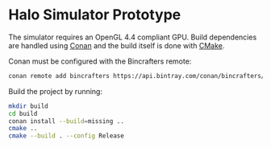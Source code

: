 # Halo Simulator Prototype

The simulator requires an OpenGL 4.4 compliant GPU.
Build dependencies are handled using [Conan](https://conan.io/) and the build itself is done with
[CMake](https://cmake.org/).

Conan must be configured with the Bincrafters remote:
```bash
conan remote add bincrafters https://api.bintray.com/conan/bincrafters/public-conan
```


Build the project by running:

```bash
mkdir build
cd build
conan install --build=missing ..
cmake ..
cmake --build . --config Release
```

